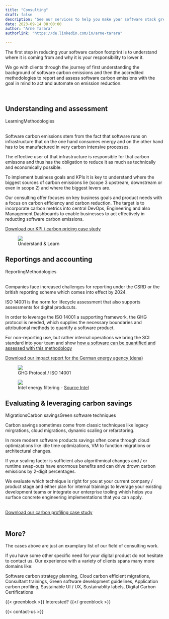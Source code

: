 ```yaml
---
title: "Consulting"
draft: false
description: "See our services to help you make your software stack greener"
date: 2023-09-14 08:00:00
author: "Arne Tarara"
authorlink: "https://de.linkedin.com/in/arne-tarara"

---
```


The first step in reducing your software carbon footprint is to understand where it is coming from and why it is your responsibility to lower it.

We go with clients through the journey of first understanding the background of software carbon emissions and then the accredited methodologies to report and assess software carbon emissions with the goal in mind to act and automate on emission reduction.

<br>

<div class="ui padded blue stacked raised segment">
    <div class="ui items">
      <div class="item">
        <div class="content">
          <h2>Understanding and assessment</h2>
          <div class="meta">
            <span class="ui label">Learning</span><span class="ui label">Methodologies</span>
          </div>
          <div class="description">
            <br>
            <p>Software carbon emissions stem from the fact that software runs on infrastructure that on the one hand consumes energy and on the other hand has to be manufactured in very carbon intensive processes.</p>
            <p>The effective user of that infrastructure is responsible for that carbon emissons and thus has the obligation to reduce it as much as technically and economically possible.</p>
            <p>To implement business goals and KPIs it is key to understand where the biggest sources of carbon emissions lie (scope 3 upstream, downstream or even in scope 2) and where the biggest levers are.</p>
            <p>Our consulting offer focuses on key business goals and product needs with a focus on carbon efficiency and carbon reduction. The target is to incorporate carbon metrics into central DevOps, Engineering and also Management Dashboards to enable businesses to act effectively in reducting software carbon emissions.</p>
          </div>
          <div class="extra">            
            <a class="ui orange button" href="/files/case-studies/case-study-kpi.pdf">
              Download our KPI / carbon pricing case study
              <i class="right chevron icon"></i>
            </a>
          </div>
        </div>
        <figure class="ui large image middle aligned">
            <img srcset="/img/services/understand-learn-1x.webp 1x, /img/services/understand-learn-2x.webp 2x" src="/img/services/understand-learn-2x.webp" loading="lazy">
          <figcaption>Understand & Learn</figcaption>
        </figure>
      </div>
    </div>          
</div>

<div class="ui section divider"></div>

<div class="ui padded blue stacked raised segment">
    <div class="ui items">
      <div class="item">
        <div class="content">
          <h2>Reportings and accounting</h2>
          <div class="meta">
            <span class="ui label">Reporting</span><span class="ui label">Methodologies</span>
          </div>
          <div class="description">
            <br>
            <p>Companies face increased challenges for reporting under the CSRD or the british reporting scheme which comes into effect by 2024.</p>
            <p>ISO 14001 is the norm for lifecycle assessment that also supports assessments for digital producuts.</p>
            <p>In order to leverage the ISO 14001 a supporting framework, the GHG protocol is needed, which supplies the necessary boundaries and attributional methods to quantify a software product.</p>
            <p>For non-reporting use, but rather internal operations we bring the SCI standard into your team and show <a href="https://greensoftware.foundation/articles/use-case-automated-sci-measurements-with-green-metrics-tool">how a software can be quantified and assessed with this methodology</a></p>
          </div>
          <div class="extra">            
            <a class="ui orange button" href="https://www.dena.de/infocenter/green-coding-mit-stromsparender-software-zu-einer-nachhaltigeren-digitalisierung">
              Download our impact report for the German energy agency (dena)
              <i class="right chevron icon"></i>
            </a>
          </div>
        </div>
        <figure class="ui large image">
            <img srcset="/img/services/ghg_iso_1x.webp 1x, /img/services/ghg_iso_2x.webp 2x" src="/img/services/ghg_iso_1x.webp" loading="lazy">
          <figcaption>GHG Protocol / ISO 14001</figcaption>
        </figure>
      </div>
    </div>          
</div>

<div class="ui section divider"></div>

<div class="ui green blue stacked raised segment">
    <div class="ui items">    
      <div class="item">
        <div class="ui large image middle aligned">
            <figure>
              <img src="/img/case-studies/RAPL-energy-filtering-Intel.webp">
              <figcaption>Intel energy filtering - <a href="https://www.intel.cn/content/www/cn/zh/developer/articles/technical/software-security-guidance/advisory-guidance/running-average-power-limit-energy-reporting.html">Source Intel</a></figcaption>
            </figure>  
        </div>
        <div class="content">
          <h2 class="right floated">Evaluating & leveraging carbon savings</h2>
          <div class="clear"></div>
          <div class="right floated meta">
            <span class="ui label">Migrations</span><span class="ui label">Carbon savings</span><span class="ui label">Green software techniques</span>
          </div>
          <div class="clear"></div>
          <div class="description right aligned">
            <p>Carbon savings sometimes come from classic techniques like legacy mirgrations, cloud migrations, dynamic scaling or refarctoring.</p>
            <p>In more modern software products savings often come through cloud optimizations like idle time optimizations, VM to function migrations or architectural changes.</p>
            <p>If your scaling factor is sufficient also algorithmical changes and / or runtime swap-outs have enormous benefits and can drive drown carbon emissions by 2-digit percentages.</p>
            <p>We evaluate which technique is right for you at your current company / product stage and either plan for internal trainings to leverage your existing development teams or integrate our enterprise tooling which helps you surface concrete engineering implementations that you can apply.</p>
          </div>
          <br>
          <div class="extra">            
            <a class="ui right floated orange button" href="/files/case-studies/case-study-carbon-profiling.pdf">
              Download our carbon profiling case study
              <i class="right chevron icon"></i>
            </a>
          </div>
          <br>
        </div>        
      </div>
    </div>
</div>

<div class="ui green blue stacked raised segment">
    <div class="ui items">    
      <div class="item">
        <div class="ui small image middle aligned"> 
            <i class="ui icon massive question mark"></i>
        </div>
        <div class="content">
          <h2 class="">More?</h2>
          <div class="description">
            <p>The cases above are just an examplary list of our field of consulting work.</p>
            <p>If you have some other specific need for your digital product do not hesitate to contact us. Our experience with a variety of clients spans many more domains like:</p>
            <p>Software carbon strategy planning, Cloud carbon efficient migrations, Consultant trainings, Green software development guidelines, Application carbon profiling, Sustainable UI / UX, Sustainablity labels, Digital Carbon Certifications</p>
          </div>
          <!-- TODO
          <div class="extra">            
            <div class="ui left floated orange button">
              Download our KPI / carbon pricing case study
              <i class="right chevron icon"></i>
            </div>
          </div>
          -->
        </div>                  
      </div>
    </div>
</div>

{{< greenblock >}}
Interested?
{{</ greenblock >}}

{{< contact-us >}}
